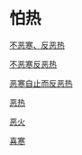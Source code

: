 # 怕热[不恶寒、反恶热](https://www.gmzyjc.com/search/result?wd=不恶寒、反恶热)[不恶寒反恶热](https://www.gmzyjc.com/search/result?wd=不恶寒反恶热)[恶寒自止而反恶热](https://www.gmzyjc.com/search/result?wd=恶寒自止而反恶热)[恶热](https://www.gmzyjc.com/search/result?wd=恶热)[恶火](https://www.gmzyjc.com/search/result?wd=恶火)[喜寒](https://www.gmzyjc.com/search/result?wd=喜寒)